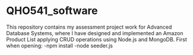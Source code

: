 # QHO541_software
This repository contains my assessment project work for Advanced Database Systems, where I have designed and implemented an Amazon Product List applying CRUD operations using Node.js and MongoDB.
First when opening: 
-npm install
-node seeder.js